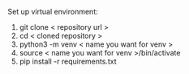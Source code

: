 Set up virtual environment:
1) git clone < repository url >
2) cd < cloned repository >
3) python3 -m venv < name you want for venv >
4) source < name you want for venv >/bin/activate
5) pip install -r requirements.txt
